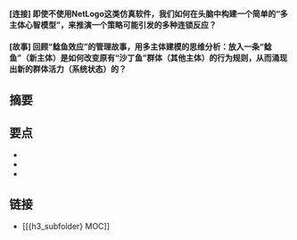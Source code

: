 #### [连接] 即使不使用NetLogo这类仿真软件，我们如何在头脑中构建一个简单的“多主体心智模型”，来推演一个策略可能引发的多种连锁反应？


#### [故事] 回顾“鲶鱼效应”的管理故事，用多主体建模的思维分析：放入一条“鲶鱼”（新主体）是如何改变原有“沙丁鱼”群体（其他主体）的行为规则，从而涌现出新的群体活力（系统状态）的？


## 摘要


## 要点

- 
- 
- 

## 链接

- [[{h3_subfolder} MOC]]
